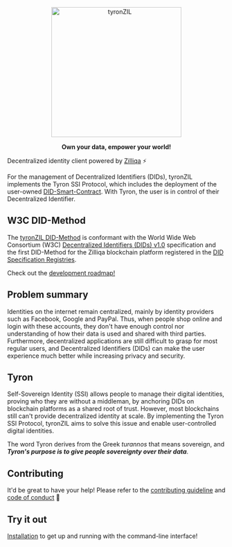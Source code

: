 <div align="center">
<img src="./files/tyronzil-logo.png" alt="tyronZIL" title="tyronZIL-v0.4-logo" width="300"/>
</div>
<div align="center">
 <p><b>Own your data, empower your world!</b></p>
</div>

Decentralized identity client powered by [Zilliqa](https://zilliqa.com) :zap:

For the management of Decentralized Identifiers (DIDs), tyronZIL implements the Tyron SSI Protocol, which includes the deployment of the user-owned [DID-Smart-Contract](./src/lib/blockchain/smart-contracts/DID-SC-latest.scilla). With Tyron, the user is in control of their Decentralized Identifier.

## W3C DID-Method

The [tyronZIL DID-Method](https://www.tyronzil.com) is conformant with the World Wide Web Consortium (W3C) [Decentralized Identifiers (DIDs) v1.0](https://w3c.github.io/did-core/) specification and the first DID-Method for the Zilliqa blockchain platform registered in the [DID Specification Registries](https://w3c.github.io/did-spec-registries/).

Check out the [development roadmap!](./files/roadmap.md)

## Problem summary

Identities on the internet remain centralized, mainly by identity providers such as Facebook, Google and PayPal. Thus, when people shop online and login with these accounts, they don't have enough control nor understanding of how their data is used and shared with third parties. Furthermore, decentralized applications are still difficult to grasp for most regular users, and Decentralized Identifiers (DIDs) can make the user experience much better while increasing privacy and security.

## Tyron

Self-Sovereign Identity (SSI) allows people to manage their digital identities, proving who they are without a middleman, by anchoring DIDs on blockchain platforms as a shared root of trust. However, most blockchains still can't provide decentralized identity at scale. By implementing the Tyron SSI Protocol, tyronZIL aims to solve this issue and enable user-controlled digital identities.

The word Tyron derives from the Greek *turannos* that means sovereign, and ***Tyron's purpose is to give people sovereignty over their data***.

## Contributing

It'd be great to have your help! Please refer to the [contributing guideline](./files/CONTRIBUTING.md) and [code of conduct](./files/CODE_OF_CONDUCT.md) :high_brightness:

## Try it out

[Installation](./files/installation.md) to get up and running with the command-line interface!
